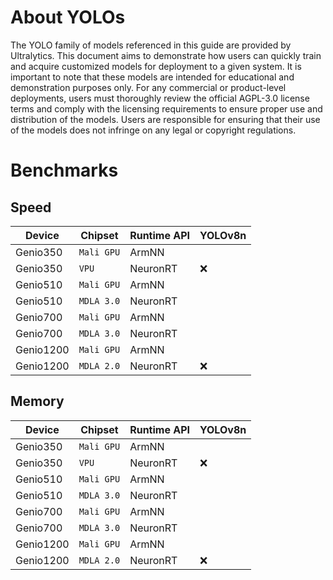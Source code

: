 # About YOLOs

The YOLO family of models referenced in this guide are provided by Ultralytics. This document aims to demonstrate how users can quickly train and acquire customized models for deployment to a given system. It is important to note that these models are intended for educational and demonstration purposes only. For any commercial or product-level deployments, users must thoroughly review the official AGPL-3.0 license terms and comply with the licensing requirements to ensure proper use and distribution of the models. Users are responsible for ensuring that their use of the models does not infringe on any legal or copyright regulations.

# Benchmarks

## Speed 
|  Device    | Chipset     | Runtime API | YOLOv8n       |
|------------|-------------|-------------|-------------|
| Genio350   |`Mali GPU`   |ArmNN        ||
| Genio350   |`VPU`        |NeuronRT     |:x:|
| Genio510   |`Mali GPU`   |ArmNN        ||
| Genio510   |`MDLA 3.0`   |NeuronRT     ||
| Genio700   |`Mali GPU`   |ArmNN        ||
| Genio700   |`MDLA 3.0`   |NeuronRT     ||
| Genio1200  |`Mali GPU`   |ArmNN        ||
| Genio1200  |`MDLA 2.0`   |NeuronRT     |:x:|

## Memory 
|  Device    | Chipset     | Runtime API | YOLOv8n       |
|------------|-------------|-------------|-------------|
| Genio350   |`Mali GPU`   |ArmNN        ||
| Genio350   |`VPU`        |NeuronRT     |:x:|
| Genio510   |`Mali GPU`   |ArmNN        ||
| Genio510   |`MDLA 3.0`   |NeuronRT     ||
| Genio700   |`Mali GPU`   |ArmNN        ||
| Genio700   |`MDLA 3.0`   |NeuronRT     ||
| Genio1200  |`Mali GPU`   |ArmNN        ||
| Genio1200  |`MDLA 2.0`   |NeuronRT     |:x:|
